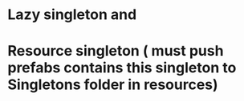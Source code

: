 # Lazy singleton and 
# Resource singleton ( must push prefabs contains this singleton to Singletons folder in resources)

